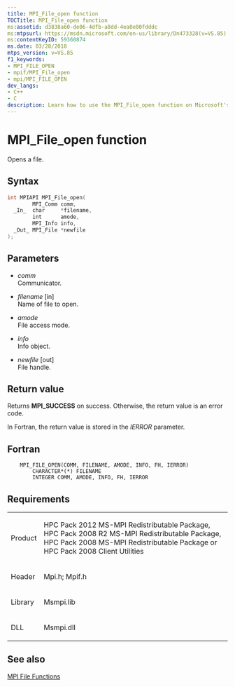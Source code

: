 ```yaml
---
title: MPI_File_open function
TOCTitle: MPI_File_open function
ms:assetid: d3838a60-de06-4dfb-a8dd-4ea0e00fdddc
ms:mtpsurl: https://msdn.microsoft.com/en-us/library/Dn473328(v=VS.85)
ms:contentKeyID: 59360874
ms.date: 03/28/2018
mtps_version: v=VS.85
f1_keywords:
- MPI_FILE_OPEN
- mpif/MPI_File_open
- mpi/MPI_FILE_OPEN
dev_langs:
- C++
- C
description: Learn how to use the MPI_File_open function on Microsoft's platform. Understand syntax, parameters, return values, and requirements.
---
```


# MPI\_File\_open function

Opens a file.

## Syntax

``` c++
int MPIAPI MPI_File_open(
        MPI_Comm comm,
  _In_  char     *filename,
        int      amode,
        MPI_Info info,
  _Out_ MPI_File *newfile
);
```

## Parameters

  - *comm*  
    Communicator.

  - *filename* \[in\]  
    Name of file to open.

  - *amode*  
    File access mode.

  - *info*  
    Info object.

  - *newfile* \[out\]  
    File handle.

## Return value

Returns **MPI\_SUCCESS** on success. Otherwise, the return value is an error code.

In Fortran, the return value is stored in the *IERROR* parameter.

## Fortran

``` FORTRAN
    MPI_FILE_OPEN(COMM, FILENAME, AMODE, INFO, FH, IERROR)
        CHARACTER*(*) FILENAME
        INTEGER COMM, AMODE, INFO, FH, IERROR
```

## Requirements

<table>
<colgroup>
<col  />
<col  />
</colgroup>
<tbody>
<tr class="odd">
<td><p>Product</p></td>
<td><p>HPC Pack 2012 MS-MPI Redistributable Package, HPC Pack 2008 R2 MS-MPI Redistributable Package, HPC Pack 2008 MS-MPI Redistributable Package or HPC Pack 2008 Client Utilities</p></td>
</tr>
<tr class="even">
<td><p>Header</p></td>
<td>Mpi.h;
Mpif.h</td>
</tr>
<tr class="odd">
<td><p>Library</p></td>
<td>Msmpi.lib</td>
</tr>
<tr class="even">
<td><p>DLL</p></td>
<td>Msmpi.dll</td>
</tr>
</tbody>
</table>


## See also

[MPI File Functions](mpi-file-functions.md)

